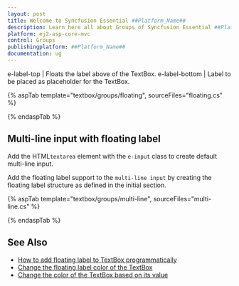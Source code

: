 ```yaml
---
layout: post
title: Welcome to Syncfusion Essential ##Platform_Name##
description: Learn here all about Groups of Syncfusion Essential ##Platform_Name## widgets based on HTML5 and jQuery.
platform: ej2-asp-core-mvc
control: Groups
publishingplatform: ##Platform_Name##
documentation: ug
---
```


  e-label-top     | Floats the label above of the TextBox.
  e-label-bottom  | Label to be placed as placeholder for the TextBox.

{% aspTab template="textbox/groups/floating", sourceFiles="floating.cs" %}

{% endaspTab %}

## Multi-line input with floating label

Add the HTML`textarea` element with the `e-input` class to create default multi-line input.

Add the floating label support to the `multi-line input` by creating the floating label structure as defined in the initial section.

{% aspTab template="textbox/groups/multi-line", sourceFiles="multi-line.cs" %}

{% endaspTab %}

## See Also

* [How to add floating label to TextBox programmatically](./how-to/add-floating-label-to-textbox-programmatically)
* [Change the floating label color of the TextBox](./how-to/change-the-floating-label-color-of-the-textbox)
* [Change the color of the TextBox based on its value](./how-to/change-the-color-of-the-textbox-based-on-its-value)
